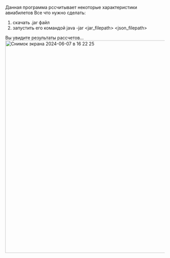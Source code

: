 Данная программа рссчитывает некоторые характеристики авиабилетов
Все что нужно сделать:
1) скачать .jar файл
2) запустить его командой java -jar <jar_filepath> <json_filepath>

Вы увидите результаты рассчетов...
<img width="671" alt="Снимок экрана 2024-06-07 в 16 22 25" src="https://github.com/Futitisme/java_test/assets/110248772/4e9aed86-9867-44de-94cb-355f4188cc15">
